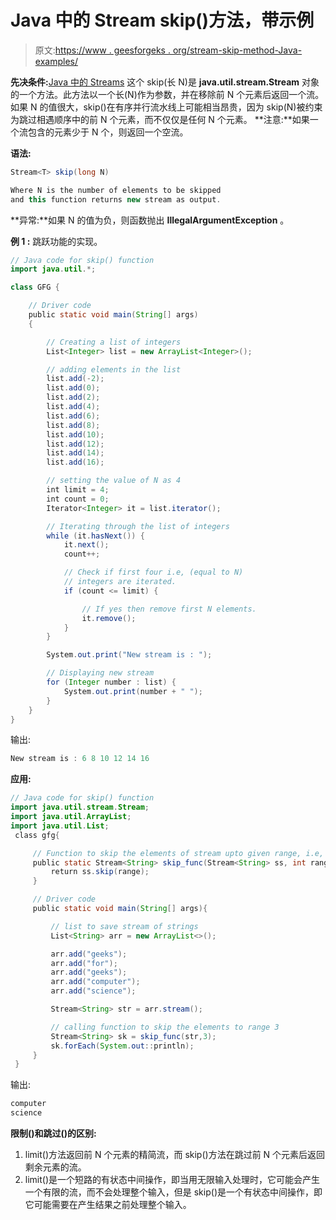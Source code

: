 # Java 中的 Stream skip()方法，带示例

> 原文:[https://www . geesforgeks . org/stream-skip-method-Java-examples/](https://www.geeksforgeeks.org/stream-skip-method-java-examples/)

**先决条件:**[Java 中的 Streams](https://www.geeksforgeeks.org/stream-in-java/)
这个 skip(长 N)是 **java.util.stream.Stream** 对象的一个方法。此方法以一个长(N)作为参数，并在移除前 N 个元素后返回一个流。如果 N 的值很大，skip()在有序并行流水线上可能相当昂贵，因为 skip(N)被约束为跳过相遇顺序中的前 N 个元素，而不仅仅是任何 N 个元素。
**注意:**如果一个流包含的元素少于 N 个，则返回一个空流。

**语法:**

```java
Stream<T> skip(long N)

Where N is the number of elements to be skipped
and this function returns new stream as output.

```

**异常:**如果 N 的值为负，则函数抛出 **IllegalArgumentException** 。

**例 1 :** 跳跃功能的实现。

```java
// Java code for skip() function
import java.util.*;

class GFG {

    // Driver code
    public static void main(String[] args)
    {

        // Creating a list of integers
        List<Integer> list = new ArrayList<Integer>();

        // adding elements in the list
        list.add(-2);
        list.add(0);
        list.add(2);
        list.add(4);
        list.add(6);
        list.add(8);
        list.add(10);
        list.add(12);
        list.add(14);
        list.add(16);

        // setting the value of N as 4
        int limit = 4;
        int count = 0;
        Iterator<Integer> it = list.iterator();

        // Iterating through the list of integers
        while (it.hasNext()) {
            it.next();
            count++;

            // Check if first four i.e, (equal to N)
            // integers are iterated.
            if (count <= limit) {

                // If yes then remove first N elements.
                it.remove();
            }
        }

        System.out.print("New stream is : ");

        // Displaying new stream
        for (Integer number : list) {
            System.out.print(number + " ");
        }
    }
}
```

输出:

```java
New stream is : 6 8 10 12 14 16 

```

**应用:**

```java
// Java code for skip() function
import java.util.stream.Stream;
import java.util.ArrayList;
import java.util.List;
 class gfg{

     // Function to skip the elements of stream upto given range, i.e, 3
     public static Stream<String> skip_func(Stream<String> ss, int range){
         return ss.skip(range);
     }

     // Driver code
     public static void main(String[] args){

         // list to save stream of strings
         List<String> arr = new ArrayList<>();

         arr.add("geeks");
         arr.add("for");
         arr.add("geeks");
         arr.add("computer");
         arr.add("science");

         Stream<String> str = arr.stream();

         // calling function to skip the elements to range 3
         Stream<String> sk = skip_func(str,3);
         sk.forEach(System.out::println);
     }
 }
```

输出:

```java
computer
science

```

**限制()和跳过()的区别:**

1.  limit()方法返回前 N 个元素的精简流，而 skip()方法在跳过前 N 个元素后返回剩余元素的流。
2.  limit()是一个短路的有状态中间操作，即当用无限输入处理时，它可能会产生一个有限的流，而不会处理整个输入，但是 skip()是一个有状态中间操作，即它可能需要在产生结果之前处理整个输入。